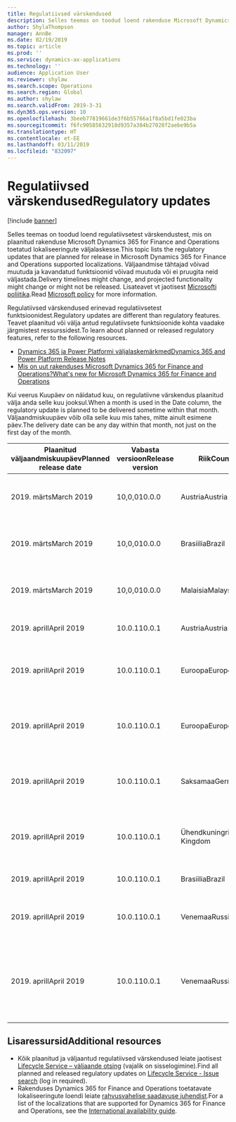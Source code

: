 ```yaml
---
title: Regulatiivsed värskendused
description: Selles teemas on toodud loend rakenduse Microsoft Dynamics 365 for Finance and Operations plaanitud ja väljastatud regulatiivsetest värskendustest.
author: ShylaThompson
manager: AnnBe
ms.date: 02/19/2019
ms.topic: article
ms.prod: ''
ms.service: dynamics-ax-applications
ms.technology: ''
audience: Application User
ms.reviewer: shylaw
ms.search.scope: Operations
ms.search.region: Global
ms.author: shylaw
ms.search.validFrom: 2019-3-31
ms.dyn365.ops.version: 10
ms.openlocfilehash: 3beeb77819661de3f6b55766a1f8a5bd1fe023ba
ms.sourcegitcommit: f6fc90585632918d9357a384b27028f2aebe9b5a
ms.translationtype: HT
ms.contentlocale: et-EE
ms.lasthandoff: 03/11/2019
ms.locfileid: "832097"
---
```

# <a name="regulatory-updates"></a><span data-ttu-id="0a6c2-103">Regulatiivsed värskendused</span><span class="sxs-lookup"><span data-stu-id="0a6c2-103">Regulatory updates</span></span>

[!include [banner](../includes/banner.md)]

<span data-ttu-id="0a6c2-104">Selles teemas on toodud loend regulatiivsetest värskendustest, mis on plaanitud rakenduse Microsoft Dynamics 365 for Finance and Operations toetatud lokaliseeringute väljalaskesse.</span><span class="sxs-lookup"><span data-stu-id="0a6c2-104">This topic lists the regulatory updates that are planned for release in Microsoft Dynamics 365 for Finance and Operations supported localizations.</span></span> <span data-ttu-id="0a6c2-105">Väljaandmise tähtajad võivad muutuda ja kavandatud funktsioonid võivad muutuda või ei pruugita neid väljastada.</span><span class="sxs-lookup"><span data-stu-id="0a6c2-105">Delivery timelines might change, and projected functionality might change or might not be released.</span></span> <span data-ttu-id="0a6c2-106">Lisateavet vt jaotisest [Microsofti poliitika](https://go.microsoft.com/fwlink/p/?linkid=2007332).</span><span class="sxs-lookup"><span data-stu-id="0a6c2-106">Read [Microsoft policy](https://go.microsoft.com/fwlink/p/?linkid=2007332) for more information.</span></span> 

<span data-ttu-id="0a6c2-107">Regulatiivsed värskendused erinevad regulatiivsetest funktsioonidest.</span><span class="sxs-lookup"><span data-stu-id="0a6c2-107">Regulatory updates are different than regulatory features.</span></span> <span data-ttu-id="0a6c2-108">Teavet plaanitud või välja antud regulatiivsete funktsioonide kohta vaadake järgmistest ressurssidest.</span><span class="sxs-lookup"><span data-stu-id="0a6c2-108">To learn about planned or released regulatory features, refer to the following resources.</span></span>

- [<span data-ttu-id="0a6c2-109">Dynamics 365 ja Power Platformi väljalaskemärkmed</span><span class="sxs-lookup"><span data-stu-id="0a6c2-109">Dynamics 365 and Power Platform Release Notes</span></span>](https://docs.microsoft.com/business-applications-release-notes/index)
- [<span data-ttu-id="0a6c2-110">Mis on uut rakenduses Microsoft Dynamics 365 for Finance and Operations?</span><span class="sxs-lookup"><span data-stu-id="0a6c2-110">What's new for Microsoft Dynamics 365 for Finance and Operations</span></span>](../../fin-and-ops/get-started/whats-new-changed.md)

<span data-ttu-id="0a6c2-111">Kui veerus Kuupäev on näidatud kuu, on regulatiivne värskendus plaanitud välja anda selle kuu jooksul.</span><span class="sxs-lookup"><span data-stu-id="0a6c2-111">When a month is used in the Date column, the regulatory update is planned to be delivered sometime within that month.</span></span> <span data-ttu-id="0a6c2-112">Väljaandmiskuupäev võib olla selle kuu mis tahes, mitte ainult esimene päev.</span><span class="sxs-lookup"><span data-stu-id="0a6c2-112">The delivery date can be any day within that month, not just on the first day of the month.</span></span>

|<span data-ttu-id="0a6c2-113">Plaanitud väljaandmiskuupäev</span><span class="sxs-lookup"><span data-stu-id="0a6c2-113">Planned release date</span></span>|<span data-ttu-id="0a6c2-114">Vabasta versioon</span><span class="sxs-lookup"><span data-stu-id="0a6c2-114">Release version</span></span>|<span data-ttu-id="0a6c2-115">Riik</span><span class="sxs-lookup"><span data-stu-id="0a6c2-115">Country</span></span>|<span data-ttu-id="0a6c2-116">Regulatiivne värskendus</span><span class="sxs-lookup"><span data-stu-id="0a6c2-116">Regulatory update</span></span>|
|--------------------|---------------|-------|-------|
|      <span data-ttu-id="0a6c2-117">2019. märts</span><span class="sxs-lookup"><span data-stu-id="0a6c2-117">March 2019</span></span>          |   <span data-ttu-id="0a6c2-118">10,0,0</span><span class="sxs-lookup"><span data-stu-id="0a6c2-118">10.0.0</span></span>      | <span data-ttu-id="0a6c2-119">Austria</span><span class="sxs-lookup"><span data-stu-id="0a6c2-119">Austria</span></span>      |   <span data-ttu-id="0a6c2-120">Muudatused Kammerumlages 2019 (ostukohustus)</span><span class="sxs-lookup"><span data-stu-id="0a6c2-120">Changes in Kammerumlage 2019 (Purchase duty)</span></span>    |
|      <span data-ttu-id="0a6c2-121">2019. märts</span><span class="sxs-lookup"><span data-stu-id="0a6c2-121">March 2019</span></span>          |   <span data-ttu-id="0a6c2-122">10,0,0</span><span class="sxs-lookup"><span data-stu-id="0a6c2-122">10.0.0</span></span>      |   <span data-ttu-id="0a6c2-123">Brasiilia</span><span class="sxs-lookup"><span data-stu-id="0a6c2-123">Brazil</span></span>    |     <span data-ttu-id="0a6c2-124">SPED EFD panused – paigutused 004 ja 005</span><span class="sxs-lookup"><span data-stu-id="0a6c2-124">SPED EFD Contributions - Layout  004 and 005</span></span>  |
|      <span data-ttu-id="0a6c2-125">2019. märts</span><span class="sxs-lookup"><span data-stu-id="0a6c2-125">March 2019</span></span>          |   <span data-ttu-id="0a6c2-126">10,0,0</span><span class="sxs-lookup"><span data-stu-id="0a6c2-126">10.0.0</span></span>      |    <span data-ttu-id="0a6c2-127">Malaisia</span><span class="sxs-lookup"><span data-stu-id="0a6c2-127">Malaysia</span></span>     |<span data-ttu-id="0a6c2-128">Malaisia asendab GST SST müügi- ja teenusemaksuga</span><span class="sxs-lookup"><span data-stu-id="0a6c2-128">Malaysia replaces GST with SST sales & service tax</span></span>        |
|      <span data-ttu-id="0a6c2-129">2019. aprill</span><span class="sxs-lookup"><span data-stu-id="0a6c2-129">April 2019</span></span>          |   <span data-ttu-id="0a6c2-130">10.0.1</span><span class="sxs-lookup"><span data-stu-id="0a6c2-130">10.0.1</span></span>      |    <span data-ttu-id="0a6c2-131">Austria</span><span class="sxs-lookup"><span data-stu-id="0a6c2-131">Austria</span></span>     |<span data-ttu-id="0a6c2-132">Retail – fiskaalüksuse integreerimine</span><span class="sxs-lookup"><span data-stu-id="0a6c2-132">Retail - Fiscal integration</span></span>         |
|      <span data-ttu-id="0a6c2-133">2019. aprill</span><span class="sxs-lookup"><span data-stu-id="0a6c2-133">April 2019</span></span>          |   <span data-ttu-id="0a6c2-134">10.0.1</span><span class="sxs-lookup"><span data-stu-id="0a6c2-134">10.0.1</span></span>      |    <span data-ttu-id="0a6c2-135">Euroopa</span><span class="sxs-lookup"><span data-stu-id="0a6c2-135">Europe</span></span>     |<span data-ttu-id="0a6c2-136">E-arveldus – klientide arvete eksport vormingus PEPPOL BIS 3</span><span class="sxs-lookup"><span data-stu-id="0a6c2-136">E-invoicing - Customers invoices export in PEPPOL BIS 3 format</span></span>         |
|      <span data-ttu-id="0a6c2-137">2019. aprill</span><span class="sxs-lookup"><span data-stu-id="0a6c2-137">April 2019</span></span>          |   <span data-ttu-id="0a6c2-138">10.0.1</span><span class="sxs-lookup"><span data-stu-id="0a6c2-138">10.0.1</span></span>      |    <span data-ttu-id="0a6c2-139">Euroopa</span><span class="sxs-lookup"><span data-stu-id="0a6c2-139">Europe</span></span>     |<span data-ttu-id="0a6c2-140">E-arveldus – hankijate arvete import vormingust PEPPOL BIS 3</span><span class="sxs-lookup"><span data-stu-id="0a6c2-140">E-invoicing - Vendors invoices import from PEPPOL BIS 3 format</span></span>         |
|      <span data-ttu-id="0a6c2-141">2019. aprill</span><span class="sxs-lookup"><span data-stu-id="0a6c2-141">April 2019</span></span>          |   <span data-ttu-id="0a6c2-142">10.0.1</span><span class="sxs-lookup"><span data-stu-id="0a6c2-142">10.0.1</span></span>      |   <span data-ttu-id="0a6c2-143">Saksamaa</span><span class="sxs-lookup"><span data-stu-id="0a6c2-143">Germany</span></span>     |<span data-ttu-id="0a6c2-144">E-arveldus – klientide arvete eksport vormingus xRechnung 1.1</span><span class="sxs-lookup"><span data-stu-id="0a6c2-144">E-invoicing - Customers invoices export in xRechnung 1.1 format</span></span>         |
|      <span data-ttu-id="0a6c2-145">2019. aprill</span><span class="sxs-lookup"><span data-stu-id="0a6c2-145">April 2019</span></span>          |   <span data-ttu-id="0a6c2-146">10.0.1</span><span class="sxs-lookup"><span data-stu-id="0a6c2-146">10.0.1</span></span>      |    <span data-ttu-id="0a6c2-147">Ühendkuningriik</span><span class="sxs-lookup"><span data-stu-id="0a6c2-147">United Kingdom</span></span>     |[<span data-ttu-id="0a6c2-148">KM-aruande esitamismuudatused (maksude digitaalseks muutmine)</span><span class="sxs-lookup"><span data-stu-id="0a6c2-148">VAT Statement submission changes (Making Tax Digital)</span></span>](emea-gbr-mtd-vat-integration.md)    |    
|      <span data-ttu-id="0a6c2-149">2019. aprill</span><span class="sxs-lookup"><span data-stu-id="0a6c2-149">April 2019</span></span>          |   <span data-ttu-id="0a6c2-150">10.0.1</span><span class="sxs-lookup"><span data-stu-id="0a6c2-150">10.0.1</span></span>      |    <span data-ttu-id="0a6c2-151">Brasiilia</span><span class="sxs-lookup"><span data-stu-id="0a6c2-151">Brazil</span></span>     |<span data-ttu-id="0a6c2-152">NF-e uus NT 2018.005</span><span class="sxs-lookup"><span data-stu-id="0a6c2-152">NF-e new NT 2018.005</span></span>         |
|      <span data-ttu-id="0a6c2-153">2019. aprill</span><span class="sxs-lookup"><span data-stu-id="0a6c2-153">April 2019</span></span>          |   <span data-ttu-id="0a6c2-154">10.0.1</span><span class="sxs-lookup"><span data-stu-id="0a6c2-154">10.0.1</span></span>      |    <span data-ttu-id="0a6c2-155">Venemaa</span><span class="sxs-lookup"><span data-stu-id="0a6c2-155">Russia</span></span>     |<span data-ttu-id="0a6c2-156">KM-i deklaratsiooni vorming muutub alates 2019. aastast</span><span class="sxs-lookup"><span data-stu-id="0a6c2-156">VAT declaration format changes from 2019</span></span>         |
|      <span data-ttu-id="0a6c2-157">2019. aprill</span><span class="sxs-lookup"><span data-stu-id="0a6c2-157">April 2019</span></span>          |   <span data-ttu-id="0a6c2-158">10.0.1</span><span class="sxs-lookup"><span data-stu-id="0a6c2-158">10.0.1</span></span>      |    <span data-ttu-id="0a6c2-159">Venemaa</span><span class="sxs-lookup"><span data-stu-id="0a6c2-159">Russia</span></span>     |<span data-ttu-id="0a6c2-160">KM-i deklaratsiooni vorming muutub alates 2019. aastast (müügi- ja osturaamatute vormingud)</span><span class="sxs-lookup"><span data-stu-id="0a6c2-160">VAT declaration format changes from 2019 (Sales and Purchase books formats)</span></span>  |

## <a name="additional-resources"></a><span data-ttu-id="0a6c2-161">Lisaressursid</span><span class="sxs-lookup"><span data-stu-id="0a6c2-161">Additional resources</span></span>
- <span data-ttu-id="0a6c2-162">Kõik plaanitud ja väljaantud regulatiivsed värskendused leiate jaotisest [Lifecycle Service – väljaande otsing](https://lcs.dynamics.com/Logon/Index) (vajalik on sisselogimine).</span><span class="sxs-lookup"><span data-stu-id="0a6c2-162">Find all planned and released regulatory updates on [Lifecycle Service - Issue search](https://lcs.dynamics.com/Logon/Index) (log in required).</span></span>
- <span data-ttu-id="0a6c2-163">Rakenduses Dynamics 365 for Finance and Operations toetatavate lokaliseeringute loendi leiate [rahvusvahelise saadavuse juhendist](https://aka.ms/dynamics_365_international_availability_deck).</span><span class="sxs-lookup"><span data-stu-id="0a6c2-163">For a list of the localizations that are supported for Dynamics 365 for Finance and Operations, see the [International availability guide](https://aka.ms/dynamics_365_international_availability_deck).</span></span>

